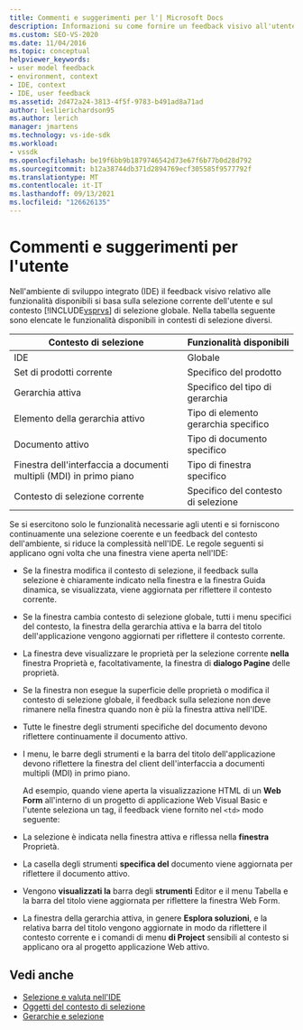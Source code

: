 ```yaml
---
title: Commenti e suggerimenti per l'| Microsoft Docs
description: Informazioni su come fornire un feedback visivo all'utente sulle funzionalità disponibili nell Visual Studio di sviluppo integrato (IDE).
ms.custom: SEO-VS-2020
ms.date: 11/04/2016
ms.topic: conceptual
helpviewer_keywords:
- user model feedback
- environment, context
- IDE, context
- IDE, user feedback
ms.assetid: 2d472a24-3813-4f5f-9783-b491ad8a71ad
author: leslierichardson95
ms.author: lerich
manager: jmartens
ms.technology: vs-ide-sdk
ms.workload:
- vssdk
ms.openlocfilehash: be19f6bb9b1879746542d73e67f6b77b0d28d792
ms.sourcegitcommit: b12a38744db371d2894769ecf305585f9577792f
ms.translationtype: MT
ms.contentlocale: it-IT
ms.lasthandoff: 09/13/2021
ms.locfileid: "126626135"
---
```

# <a name="feedback-to-the-user"></a>Commenti e suggerimenti per l'utente
Nell'ambiente di sviluppo integrato (IDE) il feedback visivo relativo alle funzionalità disponibili si basa sulla selezione corrente dell'utente e sul contesto [!INCLUDE[vsprvs](../../code-quality/includes/vsprvs_md.md)] di selezione globale. Nella tabella seguente sono elencate le funzionalità disponibili in contesti di selezione diversi.

|Contesto di selezione|Funzionalità disponibili|
|-----------------------|-----------------------------|
|IDE|Globale|
|Set di prodotti corrente|Specifico del prodotto|
|Gerarchia attiva|Specifico del tipo di gerarchia|
|Elemento della gerarchia attivo|Tipo di elemento gerarchia specifico|
|Documento attivo|Tipo di documento specifico|
|Finestra dell'interfaccia a documenti multipli (MDI) in primo piano|Tipo di finestra specifico|
|Contesto di selezione corrente|Specifico del contesto di selezione|

 Se si esercitono solo le funzionalità necessarie agli utenti e si forniscono continuamente una selezione coerente e un feedback del contesto dell'ambiente, si riduce la complessità nell'IDE. Le regole seguenti si applicano ogni volta che una finestra viene aperta nell'IDE:

- Se la finestra modifica il contesto di selezione, il feedback  sulla selezione è chiaramente indicato nella finestra e la finestra Guida dinamica, se visualizzata, viene aggiornata per riflettere il contesto corrente.

- Se la finestra cambia contesto di selezione globale, tutti i menu specifici del contesto, la finestra della gerarchia attiva e la barra del titolo dell'applicazione vengono aggiornati per riflettere il contesto corrente.

- La finestra deve visualizzare le proprietà per la selezione corrente **nella** finestra Proprietà e, facoltativamente, la finestra di **dialogo Pagine** delle proprietà.

- Se la finestra non esegue la superficie delle proprietà o modifica il contesto di selezione globale, il feedback sulla selezione non deve rimanere nella finestra quando non è più la finestra attiva nell'IDE.

- Tutte le finestre degli strumenti specifiche del documento devono riflettere continuamente il documento attivo.

- I menu, le barre degli strumenti e la barra del titolo dell'applicazione devono riflettere la finestra del client dell'interfaccia a documenti multipli (MDI) in primo piano.

  Ad esempio, quando viene aperta la visualizzazione HTML di un **Web Form** all'interno di un progetto di applicazione Web Visual Basic e l'utente seleziona un tag, il feedback viene fornito nel `<td>` modo seguente:

- La selezione è indicata nella finestra attiva e riflessa nella **finestra** Proprietà.

- La casella degli strumenti **specifica del** documento viene aggiornata per riflettere il documento attivo.

- Vengono **visualizzati la** barra degli **strumenti** Editor e il menu Tabella e la barra del titolo viene aggiornata per riflettere la finestra Web Form.

- La finestra della gerarchia attiva, in genere **Esplora soluzioni**, e la relativa barra del titolo vengono aggiornate in modo da riflettere il contesto corrente e i comandi di menu **di Project** sensibili al contesto si applicano ora al progetto applicazione Web attivo.

## <a name="see-also"></a>Vedi anche
- [Selezione e valuta nell'IDE](../../extensibility/internals/selection-and-currency-in-the-ide.md)
- [Oggetti del contesto di selezione](../../extensibility/internals/selection-context-objects.md)
- [Gerarchie e selezione](../../extensibility/internals/hierarchies-and-selection.md)
